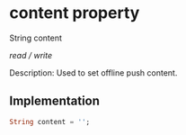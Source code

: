 


# content property







String content
  
_<span class="feature">read / write</span>_



<p>Description: Used to set offline push content.</p>



## Implementation

```dart
String content = '';
```







